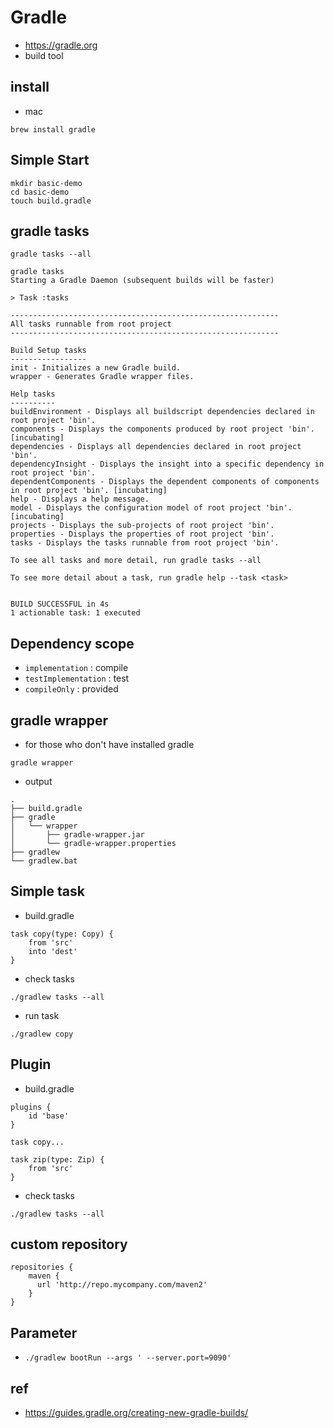 # Gradle
* https://gradle.org
* build tool

## install
* mac
```
brew install gradle
```

## Simple Start
```
mkdir basic-demo
cd basic-demo
touch build.gradle
```

## gradle tasks
```
gradle tasks --all
```

```
gradle tasks
Starting a Gradle Daemon (subsequent builds will be faster)

> Task :tasks

------------------------------------------------------------
All tasks runnable from root project
------------------------------------------------------------

Build Setup tasks
-----------------
init - Initializes a new Gradle build.
wrapper - Generates Gradle wrapper files.

Help tasks
----------
buildEnvironment - Displays all buildscript dependencies declared in root project 'bin'.
components - Displays the components produced by root project 'bin'. [incubating]
dependencies - Displays all dependencies declared in root project 'bin'.
dependencyInsight - Displays the insight into a specific dependency in root project 'bin'.
dependentComponents - Displays the dependent components of components in root project 'bin'. [incubating]
help - Displays a help message.
model - Displays the configuration model of root project 'bin'. [incubating]
projects - Displays the sub-projects of root project 'bin'.
properties - Displays the properties of root project 'bin'.
tasks - Displays the tasks runnable from root project 'bin'.

To see all tasks and more detail, run gradle tasks --all

To see more detail about a task, run gradle help --task <task>


BUILD SUCCESSFUL in 4s
1 actionable task: 1 executed
```

## Dependency scope
* `implementation` : compile
* `testImplementation` : test
* `compileOnly` : provided

## gradle wrapper
* for those who don't have installed gradle

```
gradle wrapper
```

* output

```
.
├── build.gradle
├── gradle
│   └── wrapper
│       ├── gradle-wrapper.jar
│       └── gradle-wrapper.properties
├── gradlew
└── gradlew.bat
```

## Simple task
* build.gradle

```
task copy(type: Copy) {
    from 'src'
    into 'dest'
}
```

* check tasks

```
./gradlew tasks --all
```

* run task

```
./gradlew copy
```

## Plugin
* build.gradle

```
plugins {
    id 'base'
}

task copy...

task zip(type: Zip) {
    from 'src'
}
```

* check tasks

```
./gradlew tasks --all
```

## custom repository
```
repositories {
    maven {
      url 'http://repo.mycompany.com/maven2'
    }
}
```

## Parameter
* `./gradlew bootRun --args ' --server.port=9090'`

## ref
* https://guides.gradle.org/creating-new-gradle-builds/
